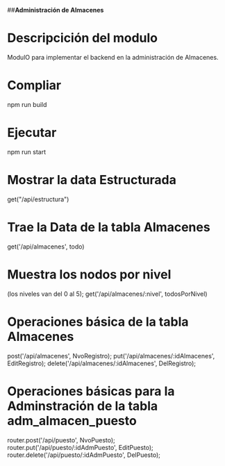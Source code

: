 ##**Administración de Almacenes**

# Descripcición del modulo
ModulO para implementar el backend en la administración de Almacenes.

# Compliar
npm run build

# Ejecutar
npm run start

# Mostrar la data Estructurada
get("/api/estructura")

# Trae la Data de la tabla Almacenes
get('/api/almacenes', todo)

# Muestra los nodos por nivel
(los niveles van del 0 al 5);
get('/api/almacenes/:nivel', todosPorNivel)

# Operaciones básica de la tabla Almacenes
post('/api/almacenes', NvoRegistro);
put('/api/almacenes/:idAlmacenes', EditRegistro);
delete('/api/almacenes/:idAlmacenes', DelRegistro);

# Operaciones básicas para la  Adminstración de la tabla adm_almacen_puesto
router.post('/api/puesto', NvoPuesto);
router.put('/api/puesto/:idAdmPuesto', EditPuesto);
router.delete('/api/puesto/:idAdmPuesto', DelPuesto);


